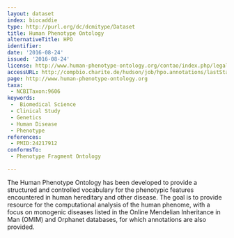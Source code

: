 ```yaml
---
layout: dataset
index: biocaddie
type: http://purl.org/dc/dcmitype/Dataset
title: Human Phenotype Ontology
alternativeTitle: HPO
identifier:
date: '2016-08-24'
issued: '2016-08-24'
license: http://www.human-phenotype-ontology.org/contao/index.php/legal-issues.html
accessURL: http://compbio.charite.de/hudson/job/hpo.annotations/lastStableBuild/artifact/misc/phenotype_annotation.tab
page: http://www.human-phenotype-ontology.org
taxa:
 - NCBITaxon:9606
keywords:
 -  Biomedical Science  
 - Clinical Study  
 - Genetics  
 - Human Disease  
 - Phenotype
references: 
 - PMID:24217912
conformsTo: 
 - Phenotype Fragment Ontology

---
```


The Human Phenotype Ontology has been developed to provide a structured and controlled vocabulary for the phenotypic features encountered in human hereditary and other disease. The goal is to provide resource for the computational analysis of the human phenome, with a focus on monogenic diseases listed in the Online Mendelian Inheritance in Man (OMIM) and Orphanet databases, for which annotations are also provided.